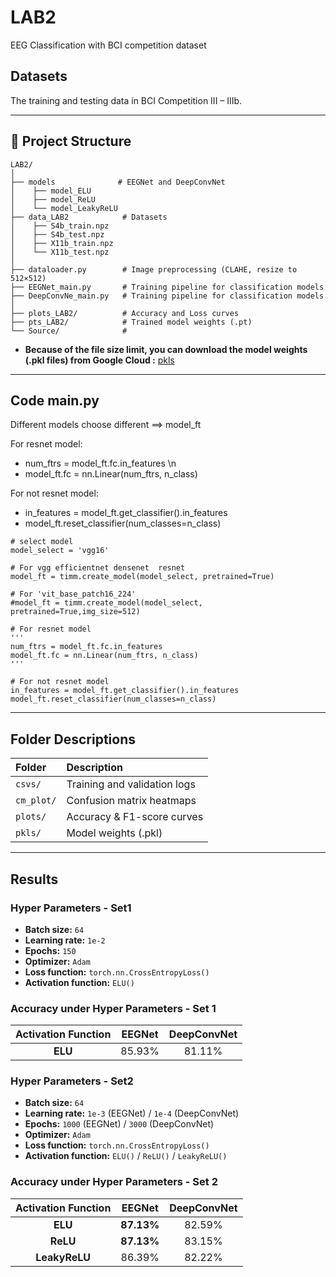 # LAB2
EEG Classification with BCI competition dataset

## Datasets
The training and testing data in BCI Competition III – IIIb.

---

## 📁 Project Structure
```
LAB2/
│
├── models              # EEGNet and DeepConvNet
│    ├── model_ELU
│    ├── model_ReLU
│    └── model_LeakyReLU
├── data_LAB2            # Datasets
│    ├── S4b_train.npz
│    ├── S4b_test.npz
│    ├── X11b_train.npz
│    └── X11b_test.npz
│ 
├── dataloader.py        # Image preprocessing (CLAHE, resize to 512×512)
├── EEGNet_main.py       # Training pipeline for classification models
├── DeepConvNe_main.py   # Training pipeline for classification models
│
├── plots_LAB2/          # Accuracy and Loss curves
├── pts_LAB2/            # Trained model weights (.pt)
└── Source/              # 
```
- **Because of the file size limit, you can download the model weights (.pkl files) from Google Cloud :** [pkls](https://drive.google.com/drive/folders/1MaRhkFk5fxD5Tn6RfLvimDjYHDQ80gMe?usp=sharing)
---
## Code main.py
Different models choose different ==> model_ft

For resnet model:
- num_ftrs = model_ft.fc.in_features \n
- model_ft.fc = nn.Linear(num_ftrs, n_class) 

For not resnet model:
- in_features = model_ft.get_classifier().in_features
- model_ft.reset_classifier(num_classes=n_class)
```
# select model
model_select = 'vgg16'

# For vgg efficientnet densenet  resnet
model_ft = timm.create_model(model_select, pretrained=True)

# For 'vit_base_patch16_224'
#model_ft = timm.create_model(model_select, pretrained=True,img_size=512) 

# For resnet model
'''
num_ftrs = model_ft.fc.in_features
model_ft.fc = nn.Linear(num_ftrs, n_class)
'''

# For not resnet model
in_features = model_ft.get_classifier().in_features
model_ft.reset_classifier(num_classes=n_class)
```
---
## Folder Descriptions

| Folder | Description |
|:--|:--|
| `csvs/` | Training and validation logs | 
| `cm_plot/` | Confusion matrix heatmaps | 
| `plots/` | Accuracy & F1-score curves |
| `pkls/` | Model weights (.pkl) | 
---
## Results
### Hyper Parameters - Set1
- **Batch size:** `64`  
- **Learning rate:** `1e-2`  
- **Epochs:** `150`  
- **Optimizer:** `Adam`  
- **Loss function:** `torch.nn.CrossEntropyLoss()`  
- **Activation function:** `ELU()`
###  Accuracy under Hyper Parameters - Set 1
| Activation Function |  EEGNet  | DeepConvNet |
|:--------------------:|:----------:|:------------:|
| **ELU**        | 85.93% | 81.11% |
### Hyper Parameters - Set2
- **Batch size:** `64`  
- **Learning rate:** `1e-3` (EEGNet) / `1e-4` (DeepConvNet)
- **Epochs:** `1000` (EEGNet) / `3000` (DeepConvNet) 
- **Optimizer:** `Adam`  
- **Loss function:** `torch.nn.CrossEntropyLoss()`  
- **Activation function:** `ELU()` / `ReLU()` / `LeakyReLU()`
### Accuracy under Hyper Parameters - Set 2

| Activation Function |   EEGNet   | DeepConvNet |
|:--------------------:|:----------:|:------------:|
| **ELU**             | **87.13%** |   82.59% |
| **ReLU**        | **87.13%** |   83.15% |
| **LeakyReLU**              |   86.39%   |   82.22% |




